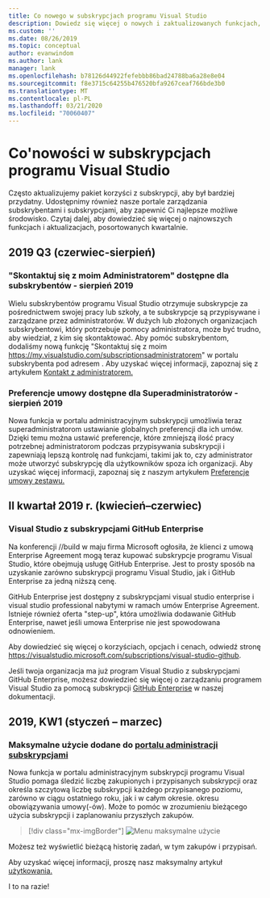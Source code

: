 ```yaml
---
title: Co nowego w subskrypcjach programu Visual Studio
description: Dowiedz się więcej o nowych i zaktualizowanych funkcjach, których można używać do zarządzania subskrypcjami programu Visual Studio.
ms.custom: ''
ms.date: 08/26/2019
ms.topic: conceptual
author: evanwindom
ms.author: lank
manager: lank
ms.openlocfilehash: b78126d44922fefebbb86bad24788ba6a28e8e04
ms.sourcegitcommit: f8e3715c64255b476520bfa9267ceaf766bde3b0
ms.translationtype: MT
ms.contentlocale: pl-PL
ms.lasthandoff: 03/21/2020
ms.locfileid: "70060407"
---
```

# <a name="what39s-new-in-visual-studio-subscriptions"></a>Co&#39;nowości w subskrypcjach programu Visual Studio

Często aktualizujemy pakiet korzyści z subskrypcji, aby był bardziej przydatny. Udostępnimy również nasze portale zarządzania subskrybentami i subskrypcjami, aby zapewnić Ci najlepsze możliwe środowisko.  Czytaj dalej, aby dowiedzieć się więcej o najnowszych funkcjach i aktualizacjach, posortowanych kwartalnie.

## <a name="2019-q3-june-august"></a>2019 Q3 (czerwiec-sierpień)

### <a name="contact-my-admin-available-for-subscribers---august-2019"></a>"Skontaktuj się z moim Administratorem" dostępne dla subskrybentów - sierpień 2019
Wielu subskrybentów programu Visual Studio otrzymuje subskrypcje za pośrednictwem swojej pracy lub szkoły, a te subskrypcje są przypisywane i zarządzane przez administratorów.  W dużych lub złożonych organizacjach subskrybentowi, który potrzebuje pomocy administratora, może być trudno, aby wiedział, z kim się skontaktować.  Aby pomóc subskrybentom, dodaliśmy nową funkcję "Skontaktuj się z moim https://my.visualstudio.com/subscriptionsadministratorem" w portalu subskrybenta pod adresem . Aby uzyskać więcej informacji, zapoznaj się z artykułem [Kontakt z administratorem.](contact-my-admin.md) 

### <a name="agreement-preferences-available-for-super-admins---august-2019"></a>Preferencje umowy dostępne dla Superadministratorów - sierpień 2019
Nowa funkcja w portalu administracyjnym subskrypcji umożliwia teraz superadministratorom ustawianie globalnych preferencji dla ich umów.  Dzięki temu można ustawić preferencje, które zmniejszą ilość pracy potrzebnej administratorom podczas przypisywania subskrypcji i zapewniają lepszą kontrolę nad funkcjami, takimi jak to, czy administrator może utworzyć subskrypcję dla użytkowników spoza ich organizacji.  Aby uzyskać więcej informacji, zapoznaj się z naszym artykułem [Preferencje umowy zestawu.](admin-prefs.md) 

## <a name="2019-q2-april-june"></a>II kwartał 2019 r. (kwiecień–czerwiec)

### <a name="visual-studio-with-github-enterprise-subscriptions"></a>Visual Studio z subskrypcjami GitHub Enterprise
Na konferencji //build w maju firma Microsoft ogłosiła, że klienci z umową Enterprise Agreement mogą teraz kupować subskrypcje programu Visual Studio, które obejmują usługę GitHub Enterprise.  Jest to prosty sposób na uzyskanie zarówno subskrypcji programu Visual Studio, jak i GitHub Enterprise za jedną niższą cenę.  

GitHub Enterprise jest dostępny z subskrypcjami visual studio enterprise i visual studio professional nabytymi w ramach umów Enterprise Agreement. Istnieje również oferta "step-up", która umożliwia dodawanie GitHub Enterprise, nawet jeśli umowa Enterprise nie jest spowodowana odnowieniem.

Aby dowiedzieć się więcej o korzyściach, opcjach i cenach, odwiedź stronę https://visualstudio.microsoft.com/subscriptions/visual-studio-github. 

Jeśli twoja organizacja ma już program Visual Studio z subskrypcjami GitHub Enterprise, możesz dowiedzieć się więcej o zarządzaniu programem Visual Studio za pomocą subskrypcji [GitHub Enterprise](assign-github.md) w naszej dokumentacji.  

## <a name="2019-q1-january-march"></a>2019, KW1 (styczeń – marzec)

### <a name="maximum-usage-added-to-subscriptions-administration-portal"></a>Maksymalne użycie dodane do [portalu administracji subskrypcjami](https://manage.visualstudio.com)
Nowa funkcja w portalu administracyjnym subskrypcji programu Visual Studio pomaga śledzić liczbę zakupionych i przypisanych subskrypcji oraz określa szczytową liczbę subskrypcji każdego przypisanego poziomu, zarówno w ciągu ostatniego roku, jak i w całym okresie. okresu obowiązywania umowy(-ów). Może to pomóc w zrozumieniu bieżącego użycia subskrypcji i zaplanowaniu przyszłych zakupów. 

  > [!div class="mx-imgBorder"]
  > ![Menu maksymalne użycie](_img/maximum-usage/maximum-usage-menu.png)

Możesz też wyświetlić bieżącą historię zadań, w tym zakupów i przypisań.   

Aby uzyskać więcej informacji, proszę nasz maksymalny artykuł [użytkowania.](maximum-usage.md) 





I to na razie!
